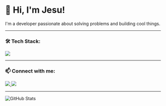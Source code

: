 # 👋 Hi, I'm Jesu!

I'm a developer passionate about solving problems and building cool things.

---

### 🛠 Tech Stack:

<p align="left">
  <img src="https://skillicons.dev/icons?i=java,html,css,js,sql" />
</p>

---

### 📫 Connect with me:

<p align="left">
  <a href="sjesuantonyraj@email.com">
    <img src="https://img.shields.io/badge/Gmail-D14836?style=for-the-badge&logo=gmail&logoColor=white" />
  </a>
  <a href="https://www.linkedin.com/in/jesu-antony-raj-s/" target="_blank">

   <img src="https://img.shields.io/badge/LinkedIn-0077B5?style=for-the-badge&logo=linkedin&logoColor=white" />
  </a>
</p>

---

![GitHub Stats](https://github-readme-stats.vercel.app/api?username=dev-jesu&show_icons=true&theme=radical)
